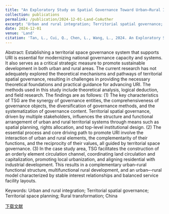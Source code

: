 ```yaml
---
title: "An Exploratory Study on Spatial Governance Toward Urban–Rural Integration: Theoretical Analysis with Case Demonstration"
collection: publications
permalink: /publication/2024-12-01-Land-CoAuther
excerpt: 'Urban and rural integration; Territorial spatial governance; Territorial space planning; Rural transformation; China'
date: 2024-12-01
venue: 'Land'
citation: 'Tan, L., Cui, Q., Chen, L., Wang, L., 2024. An Exploratory Study on Spatial Governance Toward Urban–Rural Integration: Theoretical Analysis with Case Demonstration. Land 13, 2035. https://doi.org/10.3390/land13122035'
---
```

Abstract: Establishing a territorial space governance system that supports URI is essential for modernizing national governance capacity and systems. It also serves as a critical strategic measure to promote sustainable development in both urban and rural areas. The current research has not adequately explored the theoretical mechanisms and pathways of territorial spatial governance, resulting in challenges in providing the necessary theoretical foundations and practical guidance for advancing URI. The methods used in this study include theoretical analysis, logical deduction, and field research. The findings are as follows: (1) The key characteristics of TSG are the synergy of governance entities, the comprehensiveness of governance objects, the diversification of governance methods, and the systematization of governance content. Territorial spatial governance, driven by multiple stakeholders, influences the structure and functional arrangement of urban and rural territorial systems through means such as spatial planning, rights allocation, and top-level institutional design. (2) The essential process and core driving path to promote URI involve the interaction of urban and rural elements, the complementarity of their functions, and the reciprocity of their values, all guided by territorial space governance. (3) In the case study area, TSG facilitates the construction of an orderly element circulation channel, coordinating land circulation and capitalization, promoting local urbanization, and aligning residential with industrial development. This results in a complementary urban–rural functional structure, multifunctional rural development, and an urban–-rural model characterized by stable interest relationships and balanced service facility layouts.

Keywords: Urban and rural integration; Territorial spatial governance; Territorial space planning; Rural transformation; China

[下载文献](https://doi.org/10.3390/land13122035)

